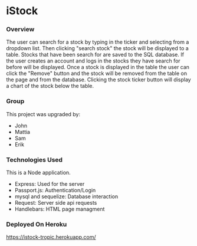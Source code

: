 # iStock

### Overview

The user can search for a stock by typing in the ticker and selecting from a dropdown list. Then clicking "search stock" the stock will be displayed to a table.  Stocks that have been search for are saved to the SQL database.  If the user creates an account and logs in the stocks they have search for before will be displayed.  Once a stock is displayed in the table the user can click the "Remove" button and the stock will be removed from the table on the page and from the database. Clicking the stock ticker button will display a chart of the stock below the table.

### Group
This project was upgraded by:
* John
* Mattia
* Sam
* Erik

### Technologies Used

This is a Node application.

* Express: Used for the server
* Passport.js: Authentication/Login
* mysql and sequelize: Database interaction
* Request: Server side api requests
* Handlebars: HTML page managment

### Deployed On Heroku

https://istock-tropic.herokuapp.com/
